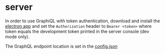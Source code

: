 # server
In order to use GraphiQL with token authentication, download and install the [electron app](https://github.com/skevy/graphiql-app) and set the `Authorization` header to `Bearer <token>` where token equals the development token printed in the server console (dev mode only).

The GraphQL endpoint location is set in the [config.json](config.json)
